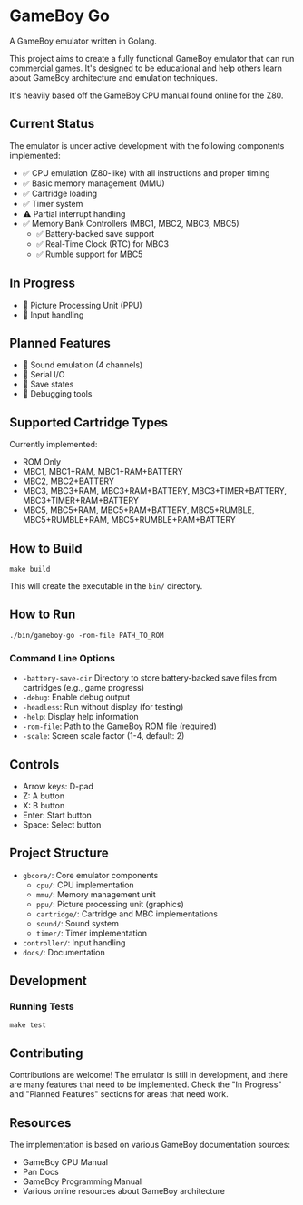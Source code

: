 # GameBoy Go

A GameBoy emulator written in Golang.

This project aims to create a fully functional GameBoy emulator that can run commercial games.
It's designed to be educational and help others learn about GameBoy architecture and emulation techniques.

It's heavily based off the GameBoy CPU manual found online for the Z80.

## Current Status

The emulator is under active development with the following components implemented:

- ✅ CPU emulation (Z80-like) with all instructions and proper timing
- ✅ Basic memory management (MMU)
- ✅ Cartridge loading
- ✅ Timer system
- ⚠️ Partial interrupt handling
- ✅ Memory Bank Controllers (MBC1, MBC2, MBC3, MBC5)
  - ✅ Battery-backed save support
  - ✅ Real-Time Clock (RTC) for MBC3
  - ✅ Rumble support for MBC5

## In Progress

- 🔄 Picture Processing Unit (PPU)
- 🔄 Input handling

## Planned Features

- 📝 Sound emulation (4 channels)
- 📝 Serial I/O
- 📝 Save states
- 📝 Debugging tools

## Supported Cartridge Types

Currently implemented:
- ROM Only
- MBC1, MBC1+RAM, MBC1+RAM+BATTERY
- MBC2, MBC2+BATTERY
- MBC3, MBC3+RAM, MBC3+RAM+BATTERY, MBC3+TIMER+BATTERY, MBC3+TIMER+RAM+BATTERY
- MBC5, MBC5+RAM, MBC5+RAM+BATTERY, MBC5+RUMBLE, MBC5+RUMBLE+RAM, MBC5+RUMBLE+RAM+BATTERY

## How to Build

```
make build
```

This will create the executable in the `bin/` directory.

## How to Run

```
./bin/gameboy-go -rom-file PATH_TO_ROM
```

### Command Line Options

- `-battery-save-dir` Directory to store battery-backed save files from cartridges (e.g., game progress)
- `-debug`: Enable debug output
- `-headless`: Run without display (for testing)
- `-help`: Display help information
- `-rom-file`: Path to the GameBoy ROM file (required)
- `-scale`: Screen scale factor (1-4, default: 2)

## Controls

- Arrow keys: D-pad
- Z: A button
- X: B button
- Enter: Start button
- Space: Select button

## Project Structure

- `gbcore/`: Core emulator components
  - `cpu/`: CPU implementation
  - `mmu/`: Memory management unit
  - `ppu/`: Picture processing unit (graphics)
  - `cartridge/`: Cartridge and MBC implementations
  - `sound/`: Sound system
  - `timer/`: Timer implementation
- `controller/`: Input handling
- `docs/`: Documentation

## Development

### Running Tests

```
make test
```

## Contributing

Contributions are welcome! The emulator is still in development, and there are many features that need to be implemented. Check the "In Progress" and "Planned Features" sections for areas that need work.

## Resources

The implementation is based on various GameBoy documentation sources:

- GameBoy CPU Manual
- Pan Docs
- GameBoy Programming Manual
- Various online resources about GameBoy architecture
